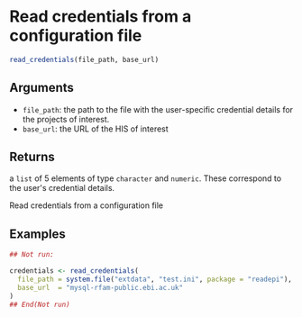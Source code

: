 # Read credentials from a configuration file

```r
read_credentials(file_path, base_url)
```

## Arguments

- `file_path`: the path to the file with the user-specific credential details for the projects of interest.
- `base_url`: the URL of the HIS of interest

## Returns

a `list` of 5 elements of type `character` and `numeric`. These correspond to the user's credential details.

Read credentials from a configuration file

## Examples

```r
## Not run:

credentials <- read_credentials(
  file_path = system.file("extdata", "test.ini", package = "readepi"),
  base_url  = "mysql-rfam-public.ebi.ac.uk"
)
## End(Not run)
```
